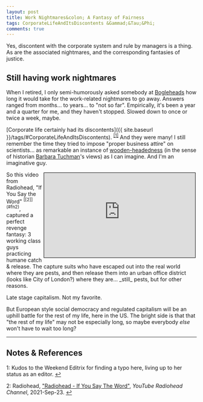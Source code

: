 ```yaml
---
layout: post
title: Work Nightmares&colon; A Fantasy of Fairness
tags: CorporateLifeAndItsDiscontents &Gammad;&Tau;&Phi;
comments: true
---
```


Yes, discontent with the corporate system and rule by managers is a thing.  As are
the associated nightmares, and the corresponding fantasies of justice.  


## Still having work nightmares  

When I retired, I only semi-humorously asked somebody at
[Bogleheads](https://www.bogleheads.org/) how long it would take for the work-related
nightmares to go away.  Answers ranged from months&hellip; to years&hellip; to "not so far".
Empirically, it's been a year and a quarter for me, and they haven't stopped.  Slowed
down to once or twice a week, maybe.  

[Corporate life certainly had its discontents]({{ site.baseurl }}/tags/#CorporateLifeAndItsDiscontents). <sup id="fn1a">[[1]](#fn1)</sup>  And they were many!  I still remember the time they tried to impose "proper business attire" on scientists&hellip; as remarkable an instance of [wooden-headedness](https://www.dailykos.com/stories/2004/5/15/29251/-) (in the sense of historian [Barbara Tuchman](https://en.wikipedia.org/wiki/Barbara_W._Tuchman)'s views) as I can imagine.  And I'm an imaginative guy.  

<iframe width="400" height="224" src="https://www.youtube.com/embed/vnhKaCjCIqM" allow="accelerometer; encrypted-media; gyroscope; picture-in-picture" allowfullscreen style="float: right; margin: 3px 3px 3px 3px; border: 1px solid #000000;"></iframe>
So this video from Radiohead, "If You Say the Word" <sup id="fn2a">[[2]](#fn2)</sup>,
captured a perfect revenge fantasy: 3 working class guys practicing humane catch &amp;
release.  The capture suits who have escaped out into the real world where they are pests,
and then release them into an urban office district (looks like City of London?) where
they are&hellip; _still_ pests, but for other reasons.  

Late stage capitalism.  Not my favorite.  

But European style social democracy and regulated capitalism will be an uphill battle for
the rest of my life, here in the US.  The bright side is that that "the rest of my life"
may not be especially long, so maybe everybody _else_ won't have to wait too long?  

---

## Notes &amp; References  

<!--
<sup id="fn1a">[[1]](#fn1)</sup>

<a id="fn1">1</a>: *** [↩](#fn1a)  

<img src="{{ site.baseurl }}/images/***" width="400" height="***" alt="***" title = "***" style="float: right; margin: 3px 3px 3px 3px; border: 1px solid #000000;">

<iframe width="400" height="224" src="***" allow="accelerometer; encrypted-media; gyroscope; picture-in-picture" allowfullscreen style="float: right; margin: 3px 3px 3px 3px; border: 1px solid #000000;"></iframe>
-->

<a id="fn1">1</a>: Kudos to the Weekend Editrix for finding a typo here, living up to her
status as an editor. [↩](#fn1a)  

<a id="fn2">2</a>: Radiohead, ["Radiohead - If You Say The Word"](https://www.youtube.com/watch?v=vnhKaCjCIqM), _YouTube Radiohead Channel_, 2021-Sep-23. [↩](#fn2a)  

